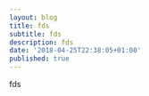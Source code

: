 ```yaml
---
layout: blog
title: fds
subtitle: fds
description: fds
date: '2018-04-25T22:38:05+01:00'
published: true
---
```

fds
